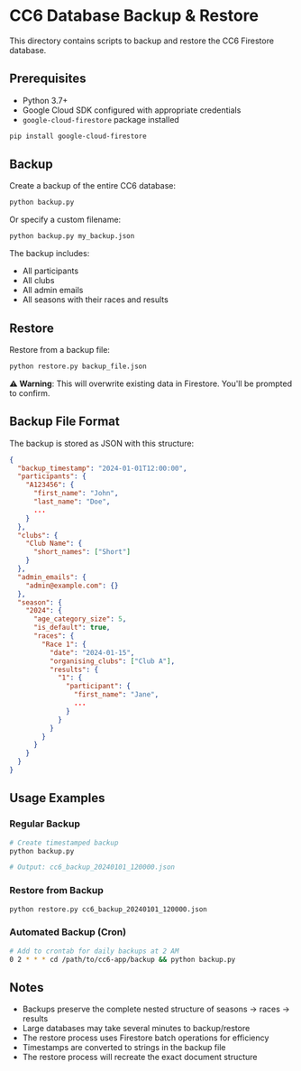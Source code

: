 # CC6 Database Backup & Restore

This directory contains scripts to backup and restore the CC6 Firestore database.

## Prerequisites

- Python 3.7+
- Google Cloud SDK configured with appropriate credentials
- `google-cloud-firestore` package installed

```bash
pip install google-cloud-firestore
```

## Backup

Create a backup of the entire CC6 database:

```bash
python backup.py
```

Or specify a custom filename:

```bash
python backup.py my_backup.json
```

The backup includes:
- All participants
- All clubs
- All admin emails
- All seasons with their races and results

## Restore

Restore from a backup file:

```bash
python restore.py backup_file.json
```

**⚠️ Warning**: This will overwrite existing data in Firestore. You'll be prompted to confirm.

## Backup File Format

The backup is stored as JSON with this structure:

```json
{
  "backup_timestamp": "2024-01-01T12:00:00",
  "participants": {
    "A123456": {
      "first_name": "John",
      "last_name": "Doe",
      ...
    }
  },
  "clubs": {
    "Club Name": {
      "short_names": ["Short"]
    }
  },
  "admin_emails": {
    "admin@example.com": {}
  },
  "season": {
    "2024": {
      "age_category_size": 5,
      "is_default": true,
      "races": {
        "Race 1": {
          "date": "2024-01-15",
          "organising_clubs": ["Club A"],
          "results": {
            "1": {
              "participant": {
                "first_name": "Jane",
                ...
              }
            }
          }
        }
      }
    }
  }
}
```

## Usage Examples

### Regular Backup
```bash
# Create timestamped backup
python backup.py

# Output: cc6_backup_20240101_120000.json
```

### Restore from Backup
```bash
python restore.py cc6_backup_20240101_120000.json
```

### Automated Backup (Cron)
```bash
# Add to crontab for daily backups at 2 AM
0 2 * * * cd /path/to/cc6-app/backup && python backup.py
```

## Notes

- Backups preserve the complete nested structure of seasons → races → results
- Large databases may take several minutes to backup/restore
- The restore process uses Firestore batch operations for efficiency
- Timestamps are converted to strings in the backup file
- The restore process will recreate the exact document structure